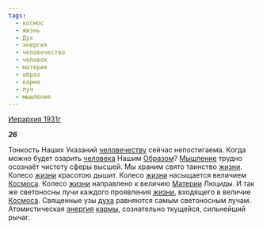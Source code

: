 ```yaml
---
tags:
  - космос
  - жизнь
  - Дух
  - энергия
  - человечество
  - человек
  - материя
  - образ
  - карма
  - луч
  - мышление
---
```

[Иерархия 1931г](https://127.0.0.1:4002/agni/1931)

___26___

Тонкость Наших Указаний [человечеству](../../../tags/#человечество) сейчас непостигаема. Когда можно будет озарить [человека](../../../tags/#человек) Нашим [Образом](../../../tags/#образ)? [Мышление](../../../tags/#мышление) трудно осознаёт чистоту сферы высшей. Мы храним свято таинство [жизни](../../../tags/#жизнь). Колесо [жизни](../../../tags/#жизнь) красотою дышит. Колесо [жизни](../../../tags/#жизнь) насыщается величием [Космоса](../../../tags/#космос). Колесо [жизни](../../../tags/#жизнь) направлено к величию [Материи](../../../tags/#материя) Люциды. И так же светоносны лучи каждого проявления [жизни](../../../tags/#жизнь), входящего в величие [Космоса](../../../tags/#космос). Священные узы [духа](../../../tags/#Дух) равняются самым светоносным лучам. Атомистическая [энергия](../../../tags/#энергия) [кармы](../../../tags/#карма), сознательно ткущейся, сильнейший рычаг.   

